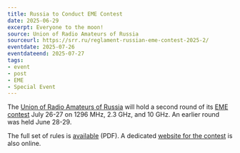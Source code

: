 ```yaml
---
title: Russia to Conduct EME Contest
date: 2025-06-29
excerpt: Everyone to the moon!
source: Union of Radio Amateurs of Russia
sourceurl: https://srr.ru/reglament-russian-eme-contest-2025-2/
eventdate: 2025-07-26
eventdateend: 2025-07-27
tags:
- event
- post
- EME
- Special Event
---
```

The [Union of Radio Amateurs of Russia](https://srr.ru/) will hold a second round of its [EME contest](https://srr.ru/reglament-russian-eme-contest-2025-2/) July 26-27 on 1296 MHz, 2.3 GHz, and 10 GHz. An earlier round was held June 28-29.

The full set of rules is [available](https://srr.ru/wp-content/uploads/2025/05/Reglament_MS_UKV_RUEME_2025.pdf) (PDF). A dedicated [website for the contest](https://eme.srr.ru/) is also online.